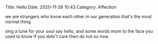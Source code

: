 Title: Hello
Date: 2020-11-28 10:43
Category: Affection

we are strangers
who know each other
in our generation
that's the most normal thing

sing a tune for your soul
say hello, and some words more
to the face you used to know
if you didn't care then
do not so now
